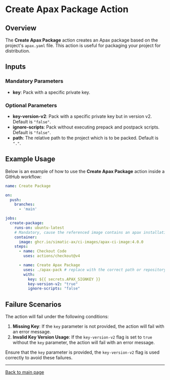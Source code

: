 # Create Apax Package Action

## Overview

The **Create Apax Package** action creates an Apax package based on the project's `apax.yaml` file. This action is useful for packaging your project for distribution.

## Inputs

### Mandatory Parameters

- **key**: Pack with a specific private key.

### Optional Parameters

- **key-version-v2**: Pack with a specific private key but in version v2. Default is `"false"`.
- **ignore-scripts**: Pack without executing prepack and postpack scripts. Default is `"false"`.
- **path**: The relative path to the project which is to be packed. Default is `"."`.

## Example Usage

Below is an example of how to use the **Create Apax Package** action inside a GitHub workflow:

```yaml
name: Create Package

on:
  push:
    branches:
      - 'main'

jobs:
  create-package:
    runs-on: ubuntu-latest
    # Mandatory, cause the referenced image contains an apax installation
    container:
      image: ghcr.io/simatic-ax/ci-images/apax-ci-image:4.0.0
    steps:
      - name: Checkout Code
        uses: actions/checkout@v4

      - name: Create Apax Package
        uses: ./apax-pack # replace with the correct path or repository
        with:
          key: ${{ secrets.APAX_SIGNKEY }}
          key-version-v2: "true"
          ignore-scripts: "false"
```

## Failure Scenarios

The action will fail under the following conditions:

1. **Missing Key**: If the `key` parameter is not provided, the action will fail with an error message.
2. **Invalid Key Version Usage**: If the `key-version-v2` flag is set to `true` without the `key` parameter, the action will fail with an error message.

Ensure that the `key` parameter is provided, the `key-version-v2` flag is used correctly to avoid these failures.

---
[Back to main page](../README.md)